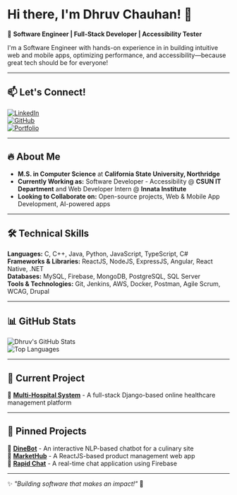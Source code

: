 # Hi there, I'm Dhruv Chauhan! 👋  

🚀 **Software Engineer | Full-Stack Developer | Accessibility Tester**  
 
I'm a Software Engineer with hands-on experience in in building intuitive web and mobile apps, optimizing performance, and accessibility—because great tech should be for everyone!

---

## 📫 Let's Connect!  
[![LinkedIn](https://img.shields.io/badge/LinkedIn-0077B5?style=for-the-badge&logo=linkedin&logoColor=white)](https://linkedin.com/in/dhruvchauhan7)  
[![GitHub](https://img.shields.io/badge/GitHub-181717?style=for-the-badge&logo=github&logoColor=white)](https://github.com/dhruvchauhan7)  
[![Portfolio](https://img.shields.io/badge/Portfolio-000000?style=for-the-badge&logo=About.me&logoColor=white)](https://yourportfolio.com) 

---

## 🔥 About Me  
- **M.S. in Computer Science** at **California State University, Northridge**  
- **Currently Working as:** Software Developer - Accessibility @ **CSUN IT Department** and Web Developer Intern @ **Innata Institute**
- **Looking to Collaborate on:** Open-source projects, Web & Mobile App Development, AI-powered apps 

---

## 🛠️ Technical Skills  
**Languages:** C, C++, Java, Python, JavaScript, TypeScript, C#  
**Frameworks & Libraries:** ReactJS, NodeJS, ExpressJS, Angular, React Native, .NET  
**Databases:** MySQL, Firebase, MongoDB, PostgreSQL, SQL Server  
**Tools & Technologies:** Git, Jenkins, AWS, Docker, Postman, Agile Scrum, WCAG, Drupal  

---

## 📊 GitHub Stats  
![Dhruv's GitHub Stats](https://github-readme-stats.vercel.app/api?username=dhruvchauhan7&show_icons=true&theme=radical)  
![Top Languages](https://github-readme-stats.vercel.app/api/top-langs/?username=dhruvchauhan7&layout=compact&theme=radical)  

---

## 🚀 Current Project  
🔹 **[Multi-Hospital System](https://github.com/dhruvchauhan7/Multi-Hospital-System)** - A full-stack Django-based online healthcare management platform  

---

## 📌 Pinned Projects  
🔹 **[DineBot](https://github.com/dhruvchauhan7/DineBot)** - An interactive NLP-based chatbot for a culinary site  
🔹 **[MarketHub](https://github.com/dhruvchauhan7/MarketHub)** - A ReactJS-based product management web app   
🔹 **[Rapid Chat](https://github.com/dhruvchauhan7/Rapid-Chat)** - A real-time chat application using Firebase  
 
---

✨ _"Building software that makes an impact!"_ 🚀
